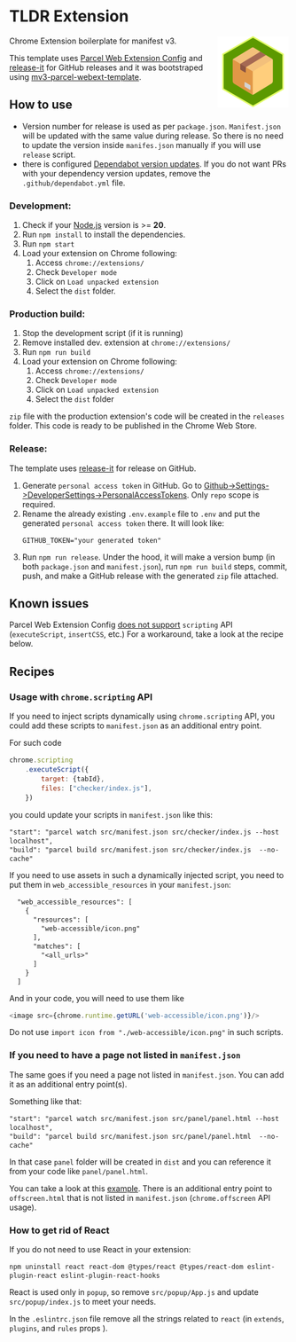 # TLDR Extension

Chrome Extension boilerplate for manifest v3.
<img align="right" width="128" src="src/images/icon256.png">

This template uses [Parcel Web Extension Config](https://parceljs.org/recipes/web-extension/)
and [release-it](https://github.com/release-it/release-it) for GitHub releases and it was bootstraped using  [mv3-parcel-webext-template](https://github.com/onikienko/mv3-parcel-webext-template).

## How to use

- Version number for release is used as per `package.json`. `Manifest.json` will be updated with the same
value during release. So there is no need to update the version inside `manifes.json` manually if you will use `release` script.
- there is configured [Dependabot version updates](https://docs.github.com/en/code-security/dependabot/dependabot-version-updates/about-dependabot-version-updates).
  If you do not want PRs with your dependency version updates, remove the `.github/dependabot.yml` file.

### Development:

1. Check if your [Node.js](https://nodejs.org/) version is >= **20**.
2. Run `npm install` to install the dependencies.
3. Run `npm start`
4. Load your extension on Chrome following:
    1. Access `chrome://extensions/`
    2. Check `Developer mode`
    3. Click on `Load unpacked extension`
    4. Select the `dist` folder.

### Production build:

1. Stop the development script (if it is running)
2. Remove installed dev. extension at `chrome://extensions/`
3. Run `npm run build`
4. Load your extension on Chrome following:
    1. Access `chrome://extensions/`
    2. Check `Developer mode`
    3. Click on `Load unpacked extension`
    4. Select the `dist` folder

`zip` file with the production extension's code will be created in the `releases` folder.
This code is ready to be published in the Chrome Web Store.

### Release:

The template uses [release-it](https://github.com/release-it/release-it) for release on GitHub.

1. Generate `personal access token` in GitHub. Go to
   [Github->Settings->DeveloperSettings->PersonalAccessTokens](https://github.com/settings/tokens/new?scopes=repo&description=release-it).
   Only `repo` scope is required.
2. Rename the already existing `.env.example` file to `.env` and put the generated `personal access token` there. It will look
   like:
    ```
    GITHUB_TOKEN="your generated token"
    ```
3. Run `npm run release`. Under the hood, it will make a version bump (in both `package.json` and `manifest.json`),
   run `npm run build` steps, commit, push, and make a GitHub release with the generated `zip` file attached.

## Known issues

Parcel Web Extension Config [does not support](https://github.com/parcel-bundler/parcel/issues/5758) `scripting` API
(`executeScript`, `insertCSS`, etc.)
For a workaround, take a look at the recipe below.

## Recipes

### Usage with `chrome.scripting` API

If you need to inject scripts dynamically using `chrome.scripting` API, you could add these scripts to `manifest.json`
as an additional entry point.

For such code

```javaScript
chrome.scripting
    .executeScript({
        target: {tabId},
        files: ["checker/index.js"],
    })
```

you could update your scripts in `manifest.json` like this:

```
"start": "parcel watch src/manifest.json src/checker/index.js --host localhost",
"build": "parcel build src/manifest.json src/checker/index.js  --no-cache"
```

If you need to use assets in such a dynamically injected script,
you need to put them in `web_accessible_resources` in your `manifest.json`:

```
  "web_accessible_resources": [
    {
      "resources": [
        "web-accessible/icon.png"
      ],
      "matches": [
        "<all_urls>"
      ]
    }
  ]
```

And in your code, you will need to use them like

```javaScript
<image src={chrome.runtime.getURL('web-accessible/icon.png')}/>
```

Do not use `import icon from "./web-accessible/icon.png"` in such scripts.

### If you need to have a page not listed in `manifest.json`

The same goes if you need a page not listed in `manifest.json`.
You can add it as an additional entry point(s).

Something like that:

```
"start": "parcel watch src/manifest.json src/panel/panel.html --host localhost",
"build": "parcel build src/manifest.json src/panel/panel.html  --no-cache"
```

In that case `panel` folder will be created in `dist` and you can reference it from your code like `panel/panel.html`.

You can take a look at this [example](https://github.com/onikienko/keygenjukebox-play-button/tree/master/mv3). There is an additional entry point to `offscreen.html` that is not listed in `manifest.json` (`chrome.offscreen` API usage).

### How to get rid of React

If you do not need to use React in your extension:

```shell
npm uninstall react react-dom @types/react @types/react-dom eslint-plugin-react eslint-plugin-react-hooks
```

React is used only in `popup`,
so remove `src/popup/App.js` and update `src/popup/index.js` to meet your needs.

In the `.eslintrc.json` file remove all the strings related to `react` (in `extends`, `plugins`, and `rules` props ).

